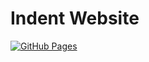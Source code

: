 # Indent Website
[![GitHub Pages](https://github.com/IndentStudios/website/actions/workflows/node.js.yml/badge.svg?branch=main)](https://github.com/IndentStudios/website/actions/workflows/node.js.yml)
